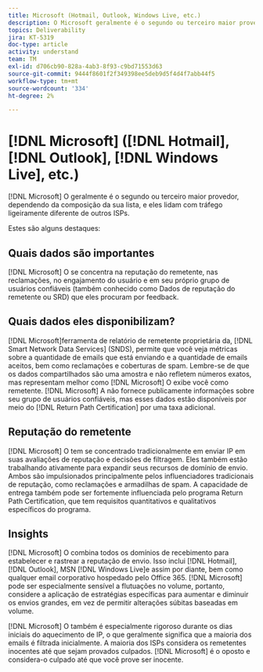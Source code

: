 ```yaml
---
title: Microsoft (Hotmail, Outlook, Windows Live, etc.)
description: O Microsoft geralmente é o segundo ou terceiro maior provedor, dependendo da composição da sua lista, e eles lidam com o tráfego ligeiramente diferente de outros ISPs.
topics: Deliverability
jira: KT-5319
doc-type: article
activity: understand
team: TM
exl-id: d706cb90-828a-4ab3-8f93-c9bd71553d63
source-git-commit: 9444f8601f2f349398ee5deb9d5f4d4f7abb44f5
workflow-type: tm+mt
source-wordcount: '334'
ht-degree: 2%

---
```


# [!DNL Microsoft] ([!DNL Hotmail], [!DNL Outlook], [!DNL Windows Live], etc.)

[!DNL Microsoft] O geralmente é o segundo ou terceiro maior provedor, dependendo da composição da sua lista, e eles lidam com tráfego ligeiramente diferente de outros ISPs.

Estes são alguns destaques:

## Quais dados são importantes

[!DNL Microsoft] O se concentra na reputação do remetente, nas reclamações, no engajamento do usuário e em seu próprio grupo de usuários confiáveis (também conhecido como Dados de reputação do remetente ou SRD) que eles procuram por feedback.

## Quais dados eles disponibilizam?

[!DNL Microsoft]ferramenta de relatório de remetente proprietária da, [!DNL Smart Network Data Services] (SNDS), permite que você veja métricas sobre a quantidade de emails que está enviando e a quantidade de emails aceitos, bem como reclamações e coberturas de spam. Lembre-se de que os dados compartilhados são uma amostra e não refletem números exatos, mas representam melhor como [!DNL Microsoft] O exibe você como remetente. [!DNL Microsoft] A não fornece publicamente informações sobre seu grupo de usuários confiáveis, mas esses dados estão disponíveis por meio do [!DNL Return Path Certification] por uma taxa adicional.

## Reputação do remetente

[!DNL Microsoft] O tem se concentrado tradicionalmente em enviar IP em suas avaliações de reputação e decisões de filtragem. Eles também estão trabalhando ativamente para expandir seus recursos de domínio de envio. Ambos são impulsionados principalmente pelos influenciadores tradicionais de reputação, como reclamações e armadilhas de spam. A capacidade de entrega também pode ser fortemente influenciada pelo programa Return Path Certification, que tem requisitos quantitativos e qualitativos específicos do programa.

## Insights

[!DNL Microsoft] O combina todos os domínios de recebimento para estabelecer e rastrear a reputação de envio. Isso inclui [!DNL Hotmail], [!DNL Outlook], MSN [!DNL Windows Live]e assim por diante, bem como qualquer email corporativo hospedado pelo Office 365. [!DNL Microsoft] pode ser especialmente sensível a flutuações no volume, portanto, considere a aplicação de estratégias específicas para aumentar e diminuir os envios grandes, em vez de permitir alterações súbitas baseadas em volume.

[!DNL Microsoft] O também é especialmente rigoroso durante os dias iniciais do aquecimento de IP, o que geralmente significa que a maioria dos emails é filtrada inicialmente. A maioria dos ISPs considera os remetentes inocentes até que sejam provados culpados. [!DNL Microsoft] é o oposto e considera-o culpado até que você prove ser inocente.
